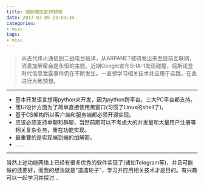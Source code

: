 ```yaml
---
title: 端到端加密IM预想
date: 2017-03-05 23:03:34
categories:
- misc
tags:
- misc
---
```


> 从古代烽火通信到二战电台破译，从ARPANET被研发出来至目前互联网，消息加解密会是永恒的主题。近期Google宣布SHA-1发现碰撞，后斯诺登时代信息泄露事件仍在不断发生。一直想学习相关技术并应用于实践，在此进行大致预想。


-----------------

* 基本开发语言想用python来开发，因为python跨平台，三大PC平台都支持。
* 而UI设计方面为了简单直接使用黑窗口(习惯了Linux的shell了)。
* 基于CS架构所以客户端和服务端都必须开源实现。
* 应该必须支持单聊和群聊，当然前期可以不考虑大的并发量和大量用户注册等相关复杂业务，重在功能实现。
* 最重要的是实现端到端的加解密。
* \.\.\.\.\.\.
------------------
当然上述功能网络上已经有很多优秀的软件实现了(诸如Telegram等)，并且可能做的还要好，而我的想法就是"造造轮子"，学习并应用相关技术才是目的。有兴趣可以一起学习并探讨...
